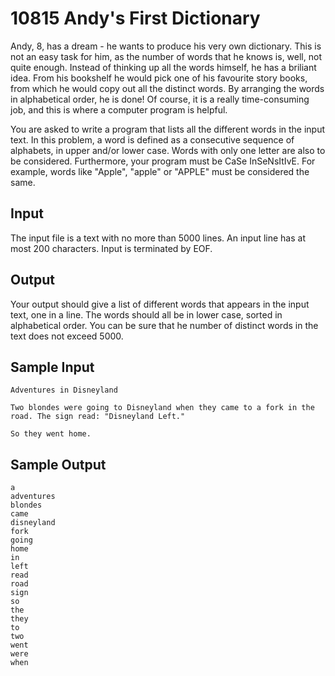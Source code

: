 10815 Andy's First Dictionary
==============================

Andy, 8, has a dream - he wants to produce his very own dictionary. This is not an easy task for him, as the number of words that he knows is, well, not quite enough. Instead of thinking up all the words himself, he has a briliant idea. From his bookshelf he would pick one of his favourite story books, from which he would copy out all the distinct words. By arranging the words in alphabetical order, he is done! Of course, it is a really time-consuming job, and this is where a computer program is helpful.

You are asked to write a program that lists all the different words in the input text. In this problem, a word is defined as a consecutive sequence of alphabets, in upper and/or lower case. Words with only one letter are also to be considered. Furthermore, your program must be CaSe InSeNsItIvE. For example, words like "Apple", "apple" or "APPLE" must be considered the same.

Input
-----

The input file is a text with no more than 5000 lines. An input line has at most 200 characters. Input is terminated by EOF.

Output
------

Your output should give a list of different words that appears in the input text, one in a line. The words should all be in lower case, sorted in alphabetical order. You can be sure that he number of distinct words in the text does not exceed 5000.

Sample Input
------------

    Adventures in Disneyland
    
    Two blondes were going to Disneyland when they came to a fork in the
    road. The sign read: "Disneyland Left."
    
    So they went home.

Sample Output
-------------

    a
    adventures
    blondes
    came
    disneyland
    fork
    going
    home
    in
    left
    read
    road
    sign
    so
    the
    they
    to
    two
    went
    were
    when
